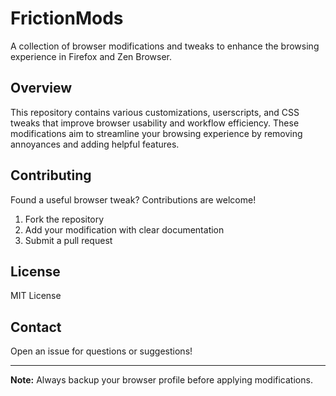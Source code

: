 # FrictionMods

A collection of browser modifications and tweaks to enhance the browsing experience in Firefox and Zen Browser.

## Overview

This repository contains various customizations, userscripts, and CSS tweaks that improve browser usability and workflow efficiency. These modifications aim to streamline your browsing experience by removing annoyances and adding helpful features.

## Contributing

Found a useful browser tweak? Contributions are welcome!

1. Fork the repository
2. Add your modification with clear documentation
3. Submit a pull request

## License

MIT License

## Contact

Open an issue for questions or suggestions!

---

**Note:** Always backup your browser profile before applying modifications.
